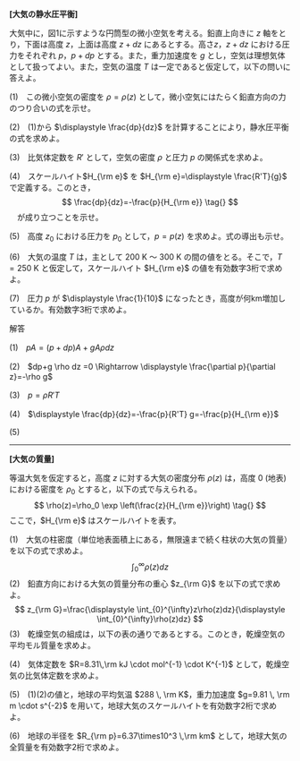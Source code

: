 __[大気の静水圧平衡]__

大気中に，図1に示すような円筒型の微小空気を考える。鉛直上向きに $z$ 軸をとり，下面は高度 $z$，上面は高度 $z+dz$ にあるとする。高さ$z$，$z+dz$ における圧力をそれぞれ $p$，$p+dp$ とする。また，重力加速度を $g$ とし，空気は理想気体として扱ってよい。また，空気の温度 $T$ は一定であると仮定して，以下の問いに答えよ。

(1)　この微小空気の密度を $\rho = \rho (z)$ として，微小空気にはたらく鉛直方向の力のつり合いの式を示せ。

(2)　(1)から $\displaystyle \frac{dp}{dz}$ を計算することにより，静水圧平衡の式を求めよ。

(3)　比気体定数を $R'$ として，空気の密度 $\rho$ と圧力 $p$ の関係式を求めよ。

(4)　スケールハイト$H_{\rm e}$ を $H_{\rm e}=\displaystyle \frac{R'T}{g}$ で定義する。このとき，
$$
\frac{dp}{dz}=-\frac{p}{H_{\rm e}} \tag{}
$$
　が成り立つことを示せ。

(5)　高度 $z_0$ における圧力を $p_0$ として，$p=p(z)$ を求めよ。式の導出も示せ。

(6)　大気の温度 $T$ は，主として $200$ K ～ $300$ K の間の値をとる。そこで，$T=250$ K と仮定して，スケールハイト $H_{\rm e}$ の値を有効数字3桁で求めよ。

(7)　圧力 $p$ が $\displaystyle \frac{1}{10}$ になったとき，高度が何km増加しているか。有効数字3桁で求めよ。

解答

(1)　$pA=(p+dp)A+gA \rho dz$

(2)　$dp+g \rho dz =0 \Rightarrow \displaystyle \frac{\partial p}{\partial z}=-\rho g$

(3)　$p=\rho R'T$

(4)　$\displaystyle \frac{dp}{dz}=-\frac{p}{R'T} g=-\frac{p}{H_{\rm e}}$

(5)

--------

__[大気の質量]__

等温大気を仮定すると，高度 $z$ に対する大気の密度分布 $\rho (z)$ は，高度 $0$ (地表)における密度を $\rho_0$ とすると，以下の式で与えられる。
$$
\rho(z)=\rho_0 \exp \left(\frac{z}{H_{\rm e}}\right) \tag{}
$$
ここで，$H_{\rm e}$ はスケールハイトを表す。

(1)　大気の柱密度（単位地表面積上にある，無限遠まで続く柱状の大気の質量）を以下の式で求めよ。
$$
\int_{0}^{\infty}\rho(z)dz
$$
(2)　鉛直方向における大気の質量分布の重心 $z_{\rm G}$ を以下の式で求めよ。
$$
z_{\rm G}=\frac{\displaystyle \int_{0}^{\infty}z\rho(z)dz}{\displaystyle \int_{0}^{\infty}\rho(z)dz}
$$
(3)　乾燥空気の組成は，以下の表の通りであるとする。このとき，乾燥空気の平均モル質量を求めよ。

(4)　気体定数を $R=8.31\,\rm kJ \cdot mol^{-1} \cdot K^{-1}$ として，乾燥空気の比気体定数を求めよ。

(5)　(1)(2)の値と，地球の平均気温 $288 \, \rm K$，重力加速度 $g=9.81 \, \rm m \cdot s^{-2}$ を用いて，地球大気のスケールハイトを有効数字2桁で求めよ。

(6)　地球の半径を $R_{\rm p}=6.37\times10^3 \,\rm km$ として，地球大気の全質量を有効数字2桁で求めよ。



　
